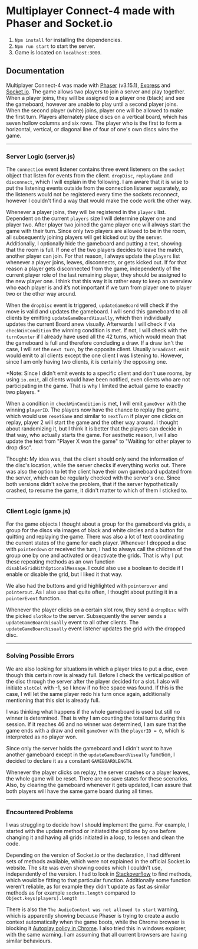 # Multiplayer Connect-4 made with Phaser and Socket.io

1. `Npm install` for installing the dependencies.
2. `Npm run start` to start the server.
3. Game is located on `localhost:3000`.

## Documentation
Multiplayer Connect-4 was made with [Phaser](https://phaser.io/) (v3.15.1), [Express](https://expressjs.com/) and [Socket.io](https://socket.io/). The game allows two players to join a server and play together. When a player joins, they will be assigned to a player one (black) and see the gameboard, however are unable to play until a second player joins. When the second player (white) joins, player one will be allowed to make the first turn. Players alternately place discs on a vertical board, which has seven hollow columns and six rows. The player who is the first to form a horizontal, vertical, or diagonal line of four of one's own discs wins the game.
__ __ __
### Server Logic (server.js)
The `connection` event listener contains three event listeners on the `socket` object that listen for events from the client. `dropDisc`, `replayGame` and `disconnect`, which I will explain in the following. I am aware that it is wise to put the listening events outside from the connection listener separately, so the listeners would not be registered every time the sockets reconnect, however I couldn't find a way that would make the code work the other way.

Whenever a player joins, they will be registered in the `players` list. Dependent on the current `players` size I will determine player one and player two. After player two joined the game player one will always start the game with their turn. 
Since only two players are allowed to be in the room, all subsequently joining players will get kicked out by the server. Additionally, I optionally hide the gameboard and putting a text, showing that the room is full. If one of the two players decides to leave the match, another player can join. For that reason, I always update the `players` list whenever a player joins, leaves, disconnects, or gets kicked out. If for that reason a player gets disconnected from the game, independently of the current player role of the last remaining player, they should be assigned to the new player one. I think that this way it is rather easy to keep an overview who each player is and it’s not important if we turn from player one to player two or the other way around.

When the `dropDisc` event is triggered, `updateGameBoard` will check if the move is valid and updates the gameboard. I will send this gameboard to all clients by emitting `updateGameBoardVisually`, which then individually updates the current Board anew visually. Afterwards I will check if via `checkWinCondition` the winning condition is met. If not, I will check with the `turnCounter` if I already have used all the 42 turns, which would mean that the gameboard is full and therefore concluding a draw. If a draw isn't the case, I will set the `next turn`, by the opposite client. Usually `broadcast.emit` would emit to all clients except the one client I was listening to. However, since I am only having two clients, it is certainly the opposing one.

*Note: Since I didn't emit events to a specific client and don't use rooms, by using `io.emit`, all clients would have been notified, even clients who are not participating in the game. That is why I limited the actual game to exactly two players. *

When a condition in `checkWinCondition` is met, I will emit `gameOver` with the winning `playerID`.
The players now have the chance to replay the game, which would use `resetGame` and similar to `nextTurn` if player one clicks on replay, player 2 will start the game and the other way around. I thought about randomizing it, but I think it is better that the players can decide in that way, who actually starts the game. For aesthetic reason, I will also update the text from "Player X won the game" to "Waiting for other player to drop disc".

Thought: My idea was, that the client should only send the information of the disc's location, while the server checks if everything works out.
There was also the option to let the client have their own gameboard updated from the server, which can be regularly checked with the server's one. Since both versions didn't solve the problem, that if the server hypothetically crashed, to resume the game, it didn't matter to which of them I sticked to.
__ __ __
### Client Logic (game.js)
For the game objects I thought about a group for the gameboard via grids, a group for the discs via images of black and white circles and a button for quitting and replaying the game. There was also a lot of text coordinating the current states of the game for each player. Whenever I dropped a disc with `pointerdown` or received the turn, I had to always call the children of the group one by one and activated or deactivate the grids. That is why I put these repeating methods as an own function `disableGridWithOptionalMessage`. I could also use a boolean to decide if I enable or disable the grid, but I liked it that way.

We also had the buttons and grid highlighted with `pointerover` and `pointerout`. As I also use that quite often, I thought about putting it in a `pointerEvent` function.

Whenever the player clicks on a certain slot row, they send a `dropDisc` with the picked `slotRow` to the server. Subsequently the server sends a `updateGameBoardVisually` event to all other clients. The `updateGameBoardVisually` event listener updates the grid with the dropped disc. 
__ __ __
### Solving Possible Errors
We are also looking for situations in which a player tries to put a disc, even though this certain row is already full. Before I check the vertical position of the disc through the server after the player decided for a slot. I also will initiate `slotCol` with -1, so I know if no free space was found. If this is the case, I will let the same player redo his turn once again, additionally mentioning that this slot is already full. 

I was thinking what happens if the whole gameboard is used but still no winner is determined. That is why I am counting the total turns during this session. If it reaches 46 and no winner was determined, I am sure that the game ends with a draw and emit `gameOver` with the `playerID = 0`, which is interpreted as no player won.

Since only the server holds the gameboard and I didn't want to have another gameboard except in the `updateGameBoardVisually` function, I decided to declare it as a constant `GAMEBOARDLENGTH`. 

Whenever the player clicks on replay, the server crashes or a player leaves, the whole game will be reset. There are no save states for these scenarios.
Also, by clearing the gameboard whenever it gets updated, I can assure that both players will have the same game board during all times.
__ __ __
### Encountered Problems
I was struggling to decide how I should implement the game. For example, I started with the update method or initiated the grid one by one before changing it and having all grids initiated in a loop, to lessen and clean the code.

Depending on the version of Socket.io or the declaration, I had different sets of methods available, which were not explained in the official Socket.io website. The site was even showing codes which I couldn't use, independently of the version. I had to look in [Stackoverflow](https://stackoverflow.com/) to find methods, which would be fitting to that particular function. Additionally some function weren't reliable, as for example they didn't update as fast as similar methods as for example `sockets.length` compared to `Object.keys(players).length`

There is also the `The AudioContext was not allowed to start` warning, which is apparently showing because Phaser is trying to create a audio context automatically when the game boots, while the Chrome browser is blocking it [Autoplay policy in Chrome](https://developer.chrome.com/blog/autoplay/#webaudio).
I also tried this in windows explorer, with the same warning. I am assuming that all current browsers are having similar behaviours.